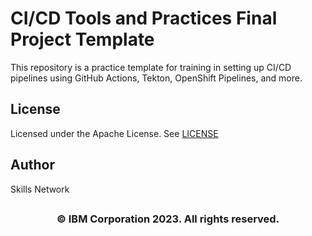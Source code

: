 # CI/CD Tools and Practices Final Project Template

This repository is a practice template for training in setting up CI/CD pipelines using GitHub Actions, Tekton, OpenShift Pipelines, and more.

## License

Licensed under the Apache License. See [LICENSE](/LICENSE)

## Author

Skills Network

## <h3 align="center"> © IBM Corporation 2023. All rights reserved. <h3/>
